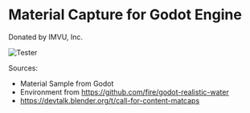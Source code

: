 # Material Capture for Godot Engine

Donated by IMVU, Inc.

![Tester](https://github.com/fire/godot-mat-cap/blob/master/Screen%20Shot%202019-05-14%20at%205.32.15%20PM.png)

Sources:
* Material Sample from Godot
* Environment from https://github.com/fire/godot-realistic-water
* https://devtalk.blender.org/t/call-for-content-matcaps
